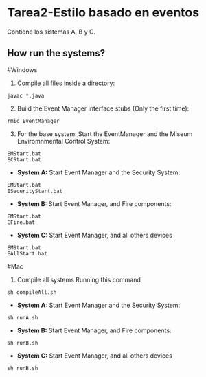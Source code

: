 # Tarea2-Estilo basado en eventos
Contiene los sistemas A, B y C.


## How run the systems?

#Windows
1. Compile all files inside a directory:
```
javac *.java
```

2. Build the Event Manager interface stubs (Only the first time):
```
rmic EventManager
```

3. For the base system: Start the EventManager and the Miseum Enviromnmental Control System:
```
EMStart.bat
ECStart.bat
```

- **System A:** Start Event Manager and the Security System:
```
EMStart.bat
ESecurityStart.bat
```

- **System B:** Start Event Manager, and Fire components:
```
EMStart.bat
EFire.bat
```

- **System C:** Start Event Manager, and all others devices
```
EMStart.bat
EAllStart.bat
```

#Mac

1. Compile all systems Running this command
```
sh compileAll.sh
```

- **System A:** Start Event Manager and the Security System:
```
sh runA.sh
```

- **System B:** Start Event Manager, and Fire components:
```
sh runB.sh
```
- **System C:** Start Event Manager, and all others devices
```
sh runB.sh
```
